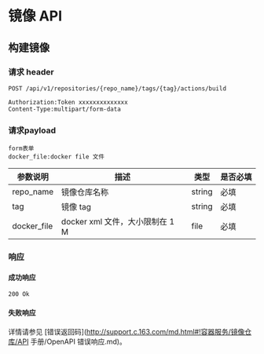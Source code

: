 # 镜像 API

## 构建镜像

### 请求 header

    POST /api/v1/repositories/{repo_name}/tags/{tag}/actions/build

    Authorization:Token xxxxxxxxxxxxxx
    Content-Type:multipart/form-data

### 请求payload

    form表单
    docker_file:docker file 文件


|   参数说明  |               描述              |  类型  | 是否必填 |
|-------------|---------------------------------|--------|----------|
| repo_name   | 镜像仓库名称                    | string | 必填     |
| tag         | 镜像 tag                        | string | 必填     |
| docker_file | docker xml 文件，大小限制在 1 M | file   | 必填     |

### 响应

#### 成功响应

    200 Ok

#### 失败响应
详情请参见 [错误返回码](http://support.c.163.com/md.html#!容器服务/镜像仓库/API 手册/OpenAPI 错误响应.md)。